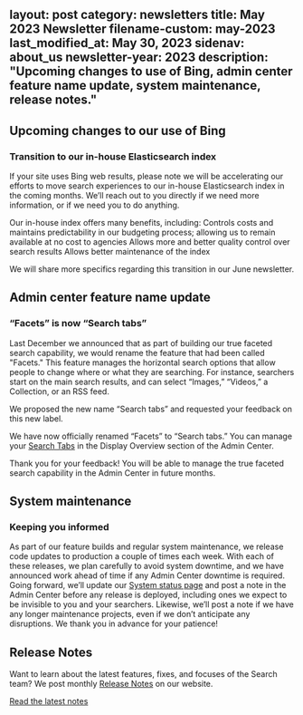 layout: post
category: newsletters
title: May 2023 Newsletter
filename-custom: may-2023
last_modified_at: May 30, 2023
sidenav: about_us
newsletter-year: 2023
description: "Upcoming changes to use of Bing, admin center feature name update, system maintenance, release notes."
---
## Upcoming changes to our use of Bing
### Transition to our in-house Elasticsearch index

If your site uses Bing web results, please note we will be accelerating our efforts to move search experiences to our in-house Elasticsearch index in the coming months. We’ll reach out to you directly if we need more information, or if we need you to do anything.

Our in-house index offers many benefits, including:
Controls costs and maintains predictability in our budgeting process; allowing us to remain available at no cost to agencies
Allows more and better quality control over search results
Allows better maintenance of the index

We will share more specifics regarding this transition in our June newsletter.


## Admin center feature name update
### “Facets” is now “Search tabs”

Last December we announced that as part of building our true faceted search capability, we would rename the feature that had been called "Facets." This feature manages the horizontal search options that allow people to change where or what they are searching. For instance, searchers start on the main search results, and can select “Images,” “Videos,” a Collection, or an RSS feed. 

We proposed the new name “Search tabs” and requested your feedback on this new label.

We have now officially renamed “Facets” to “Search tabs.” You can manage your [Search Tabs](https://search.gov/admin-center/display/display-overview.html) in the Display Overview section of the Admin Center. 

Thank you for your feedback! You will be able to manage the true faceted search capability in the Admin Center in future months. 



## System maintenance
### Keeping you informed 

As part of our feature builds and regular system maintenance, we release code updates to production a couple of times each week. With each of these releases, we plan carefully to avoid system downtime, and we have announced work ahead of time if any Admin Center downtime is required. Going forward, we’ll update our [System status page](https://search.gov/status.html) and post a note in the Admin Center before any release is deployed, including ones we expect to be invisible to you and your searchers. Likewise, we’ll post a note if we have any longer maintenance projects, even if we don’t anticipate any disruptions. We thank you in advance for your patience!


## Release Notes

Want to learn about the latest features, fixes, and focuses of the Search team? We post monthly [Release Notes]({{site.baseurl}}/about/updates/releases) on our website.

[Read the latest notes](https://search.gov/about/updates/releases/april-2023.html)
